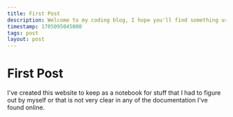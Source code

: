 ```yaml
---
title: First Post
description: Welcome to my coding blog, I hope you'll find something useful around here
timestamp: 1705095045000
tags: post
layout: post
---
```


# First Post

I've created this website to keep as a notebook for stuff that I had to figure out by myself or that is not very clear in any of the documentation I've found online.
